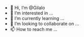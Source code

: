 - 👋 Hi, I’m @Gilalo
- 👀 I’m interested in ...
- 🌱 I’m currently learning ...
- 💞️ I’m looking to collaborate on ...
- 📫 How to reach me ...

<!---
Gilalo/Gilalo is a ✨ special ✨ repository because its `README.md` (this file) appears on your GitHub profile.
You can click the Preview link to take a look at your changes.
--->
